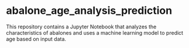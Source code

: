 # abalone_age_analysis_prediction
This repository contains a Jupyter Notebook that analyzes the characteristics of abalones and uses a machine learning model to predict age based on input data.
